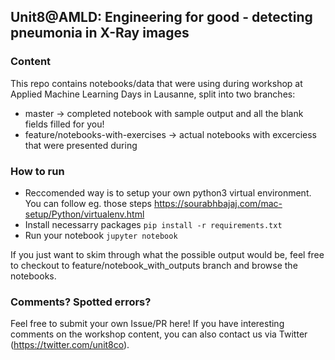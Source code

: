 ## Unit8@AMLD: Engineering for good - detecting pneumonia in X-Ray images

### Content

This repo contains notebooks/data that were using during workshop at Applied Machine Learning Days in Lausanne, split into two branches:

* master -> completed notebook with sample output and all the blank fields filled for you! 
* feature/notebooks-with-exercises -> actual notebooks with excerciess that were presented during 

### How to run

* Reccomended way is to setup your own python3 virtual environment. You can follow eg. those steps https://sourabhbajaj.com/mac-setup/Python/virtualenv.html
* Install necessarry packages ```pip install -r requirements.txt```
* Run your notebook ```jupyter notebook```


If you just want to skim through what the possible output would be, feel free to checkout to feature/notebook_with_outputs branch and browse the notebooks.


### Comments? Spotted errors?

Feel free to submit your own Issue/PR here! If you have interesting comments on the workshop content, you can also contact us via Twitter (https://twitter.com/unit8co).
